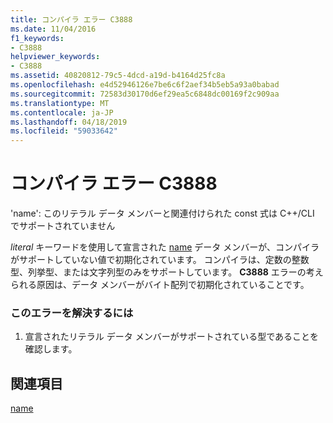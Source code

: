 ```yaml
---
title: コンパイラ エラー C3888
ms.date: 11/04/2016
f1_keywords:
- C3888
helpviewer_keywords:
- C3888
ms.assetid: 40820812-79c5-4dcd-a19d-b4164d25fc8a
ms.openlocfilehash: e4d52946126e7be6c6f2aef34b5eb5a93a0babad
ms.sourcegitcommit: 72583d30170d6ef29ea5c6848dc00169f2c909aa
ms.translationtype: MT
ms.contentlocale: ja-JP
ms.lasthandoff: 04/18/2019
ms.locfileid: "59033642"
---
```

# <a name="compiler-error-c3888"></a>コンパイラ エラー C3888

'name': このリテラル データ メンバーと関連付けられた const 式は C++/CLI でサポートされていません

*literal* キーワードを使用して宣言された [name](../../extensions/literal-cpp-component-extensions.md) データ メンバーが、コンパイラがサポートしていない値で初期化されています。 コンパイラは、定数の整数型、列挙型、または文字列型のみをサポートしています。 **C3888** エラーの考えられる原因は、データ メンバーがバイト配列で初期化されていることです。

### <a name="to-correct-this-error"></a>このエラーを解決するには

1. 宣言されたリテラル データ メンバーがサポートされている型であることを確認します。

## <a name="see-also"></a>関連項目

[name](../../extensions/literal-cpp-component-extensions.md)